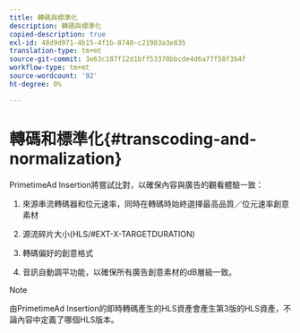 ```yaml
---
title: 轉碼與標準化
description: 轉碼與標準化
copied-description: true
exl-id: 48d9d971-4b15-4f1b-8740-c21983a3e835
translation-type: tm+mt
source-git-commit: 3e63c187f12d1bff53370bbcde4d6a77f58f3b4f
workflow-type: tm+mt
source-wordcount: '92'
ht-degree: 0%

---
```


# 轉碼和標準化{#transcoding-and-normalization}

PrimetimeAd Insertion將嘗試比對，以確保內容與廣告的觀看體驗一致：

1. 來源串流轉碼器和位元速率，同時在轉碼時始終選擇最高品質／位元速率創意素材

1. 源流碎片大小(HLS/#EXT-X-TARGETDURATION)

1. 轉碼偏好的創意格式

1. 音訊自動調平功能，以確保所有廣告創意素材的dB層級一致。

>[!NOTE]
>
>由PrimetimeAd Insertion的即時轉碼產生的HLS資產會產生第3版的HLS資產，不論內容中定義了哪個HLS版本。

